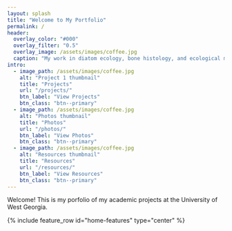 ```yaml
---
layout: splash
title: "Welcome to My Portfolio"
permalink: /
header:
  overlay_color: "#000"
  overlay_filter: "0.5"
  overlay_image: /assets/images/coffee.jpg
  caption: "My work in diatom ecology, bone histology, and ecological mapping"
intro:
  - image_path: /assets/images/coffee.jpg
    alt: "Project 1 thumbnail"
    title: "Projects"
    url: "/projects/"
    btn_label: "View Projects"
    btn_class: "btn--primary"
  - image_path: /assets/images/coffee.jpg
    alt: "Photos thumbnail"
    title: "Photos"
    url: "/photos/"
    btn_label: "View Photos"
    btn_class: "btn--primary"
  - image_path: /assets/images/coffee.jpg
    alt: "Resources thumbnail"
    title: "Resources"
    url: "/resources/"
    btn_label: "View Resources"
    btn_class: "btn--primary"
---
```

Welcome! This is my porfolio of my academic projects at the University of West Georgia.

{% include feature_row id="home-features" type="center" %}
